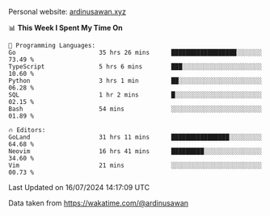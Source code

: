 Personal website: [ardinusawan.xyz](https://ardinusawan.xyz)

<!--START_SECTION:waka-->
📊 **This Week I Spent My Time On** 

```text
💬 Programming Languages: 
Go                       35 hrs 26 mins      ██████████████████░░░░░░░   73.49 % 
TypeScript               5 hrs 6 mins        ███░░░░░░░░░░░░░░░░░░░░░░   10.60 % 
Python                   3 hrs 1 min         ██░░░░░░░░░░░░░░░░░░░░░░░   06.28 % 
SQL                      1 hr 2 mins         █░░░░░░░░░░░░░░░░░░░░░░░░   02.15 % 
Bash                     54 mins             ░░░░░░░░░░░░░░░░░░░░░░░░░   01.89 % 

🔥 Editors: 
GoLand                   31 hrs 11 mins      ████████████████░░░░░░░░░   64.68 % 
Neovim                   16 hrs 41 mins      █████████░░░░░░░░░░░░░░░░   34.60 % 
Vim                      21 mins             ░░░░░░░░░░░░░░░░░░░░░░░░░   00.73 % 
```


 Last Updated on 16/07/2024 14:17:09 UTC
<!--END_SECTION:waka-->
Data taken from https://wakatime.com/@ardinusawan
